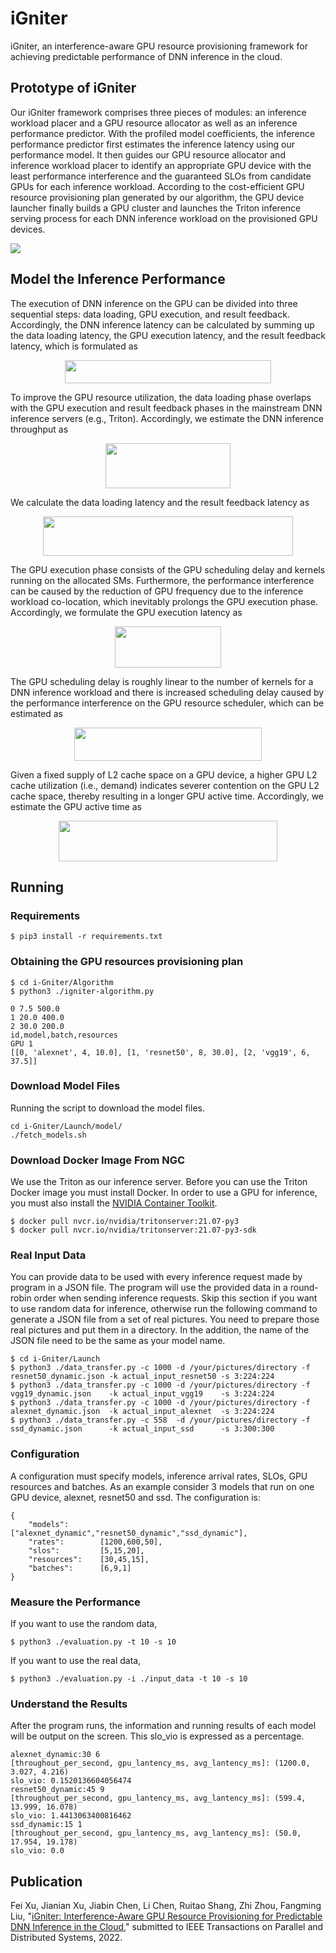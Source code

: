 # iGniter
iGniter, an interference-aware GPU resource provisioning framework for achieving predictable performance of DNN inference in the cloud. 

## Prototype of iGniter

Our iGniter framework comprises three pieces of modules: an inference workload placer and a GPU resource allocator as well as an inference performance predictor. With the profiled model coefficients, the inference performance predictor first estimates the inference latency using our performance model. It then guides our GPU resource allocator and inference workload placer to identify an appropriate GPU device with the least performance interference and the guaranteed SLOs from candidate GPUs for each inference workload. According to the cost-efficient GPU resource provisioning plan generated by our algorithm, the GPU device launcher finally builds a GPU cluster and launches the Triton inference serving process for each DNN inference workload on the provisioned GPU devices.

![](https://github.com/icloud-ecnu/igniter/blob/main/images/prototype.png)

## Model the Inference Performance
The execution of DNN inference on the GPU can be divided into three sequential steps: data loading, GPU execution, and result feedback. Accordingly, the DNN inference latency can be calculated by summing up the data loading latency, the GPU execution latency, and the result feedback latency, which is formulated as

<div align=center><img width="330" height="37" src="https://github.com/icloud-ecnu/igniter/blob/main/images/inference_latency.png"/></div>

To improve the GPU resource utilization, the data loading phase overlaps with the GPU execution and result feedback phases in the mainstream DNN inference servers (e.g., Triton). Accordingly, we estimate the DNN inference throughput as 

<div align=center><img width="200" height="72" src="https://github.com/icloud-ecnu/igniter/blob/main/images/throughput.png"/></div>

We calculate the data loading latency and the result feedback latency as

<div align=center><img width="400" height="63" src="https://github.com/icloud-ecnu/igniter/blob/main/images/transfer_latency.png"/></div>

The GPU execution phase consists of the GPU scheduling delay and kernels running on the allocated SMs. Furthermore, the performance interference can be caused by the reduction of GPU frequency due to the inference workload co-location, which inevitably prolongs the GPU execution phase. Accordingly, we formulate the GPU execution latency as 

<div align=center><img width="170" height="66" src="https://github.com/icloud-ecnu/igniter/blob/main/images/GPU_executing_latency.png"/></div>

The GPU scheduling delay is roughly linear to the number of kernels for a DNN inference workload and there is increased scheduling delay caused by the performance interference on the GPU resource scheduler, which can be estimated as 

<div align=center><img width="300" height="53" src="https://github.com/icloud-ecnu/igniter/blob/main/images/scheduling_delay.png"/></div>

Given a fixed supply of L2 cache space on a GPU device, a higher GPU L2 cache utilization (i.e., demand) indicates severer contention on the GPU L2 cache space, thereby resulting in a longer GPU active time. Accordingly, we estimate the GPU active time as 

<div align=center><img width="350" height="65" src="https://github.com/icloud-ecnu/igniter/blob/main/images/GPU_active_time.png"/></div>

## Running

### Requirements

```
$ pip3 install -r requirements.txt
```

### Obtaining the GPU resources provisioning plan

```
$ cd i-Gniter/Algorithm
$ python3 ./igniter-algorithm.py
```

```
0 7.5 500.0
1 20.0 400.0
2 30.0 200.0
id,model,batch,resources
GPU 1
[[0, 'alexnet', 4, 10.0], [1, 'resnet50', 8, 30.0], [2, 'vgg19', 6, 37.5]]
```

### Download Model Files
Running the script to download the model files.
```
cd i-Gniter/Launch/model/
./fetch_models.sh
```



### Download Docker Image From NGC
We use the Triton as our inference server. Before you can use the Triton Docker image you must install Docker. In order to use a GPU for inference, you must also install the [NVIDIA Container Toolkit](https://github.com/NVIDIA/nvidia-docker).
```
$ docker pull nvcr.io/nvidia/tritonserver:21.07-py3
$ docker pull nvcr.io/nvidia/tritonserver:21.07-py3-sdk
```

### Real Input Data
You can provide data to be used with every inference request made by program in a JSON file. The program will use the provided data in a round-robin order when sending inference requests. Skip this section if you want to use random data for inference, otherwise run the following command to generate a JSON file from a set of real pictures. You need to prepare those real pictures and put them in a directory. In the addition, the name of the JSON file need to be the same as your model name.

```
$ cd i-Gniter/Launch
$ python3 ./data_transfer.py -c 1000 -d /your/pictures/directory -f resnet50_dynamic.json -k actual_input_resnet50 -s 3:224:224
$ python3 ./data_transfer.py -c 1000 -d /your/pictures/directory -f vgg19_dynamic.json    -k actual_input_vgg19    -s 3:224:224
$ python3 ./data_transfer.py -c 1000 -d /your/pictures/directory -f alexnet_dynamic.json  -k actual_input_alexnet  -s 3:224:224
$ python3 ./data_transfer.py -c 558  -d /your/pictures/directory -f ssd_dynamic.json      -k actual_input_ssd      -s 3:300:300
```

### Configuration
A configuration must specify models, inference arrival rates, SLOs, GPU resources and batches. As an example consider 3 models that run on one GPU device, alexnet, resnet50 and ssd. The configuration is:
```
{
    "models":       ["alexnet_dynamic","resnet50_dynamic","ssd_dynamic"],
    "rates":        [1200,600,50],
    "slos":         [5,15,20],
    "resources":    [30,45,15],
    "batches":      [6,9,1]
}
```

### Measure the Performance
If you want to use the random data,
```
$ python3 ./evaluation.py -t 10 -s 10
```
If you want to use the real data,
```
$ python3 ./evaluation.py -i ./input_data -t 10 -s 10
```

### Understand the Results
After the program runs, the information and running results of each model will be output on the screen. This slo_vio is expressed as a percentage.
```
alexnet_dynamic:30 6
[throughout_per_second, gpu_lantency_ms, avg_lantency_ms]: (1200.0, 3.027, 4.216)
slo_vio: 0.1520136604056474
resnet50_dynamic:45 9
[throughout_per_second, gpu_lantency_ms, avg_lantency_ms]: (599.4, 13.999, 16.078)
slo_vio: 1.4413063400816462
ssd_dynamic:15 1
[throughout_per_second, gpu_lantency_ms, avg_lantency_ms]: (50.0, 17.954, 19.178)
slo_vio: 0.0
```

## Publication
Fei Xu, Jianian Xu, Jiabin Chen, Li Chen, Ruitao Shang, Zhi Zhou, Fangming Liu, "[iGniter: Interference-Aware GPU Resource Provisioning for Predictable DNN Inference in the Cloud](https://github.com/icloud-ecnu/igniter/raw/main/pdf/igniter.pdf)," submitted to IEEE Transactions on Parallel and Distributed Systems, 2022.
